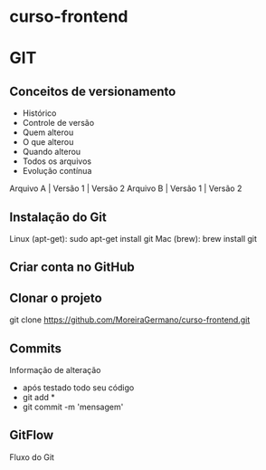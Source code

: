 # curso-frontend


# GIT
## Conceitos de versionamento
- Histórico
- Controle de versão
- Quem alterou
- O que alterou
- Quando alterou
- Todos os arquivos
- Evolução contínua

Arquivo A | Versão 1 | Versão 2
Arquivo B | Versão 1 | Versão 2

## Instalação do Git

Linux (apt-get): sudo apt-get install git
Mac (brew): brew install git

## Criar conta no GitHub

## Clonar o projeto
git clone https://github.com/MoreiraGermano/curso-frontend.git
## Commits
Informação de alteração
- após testado todo seu código
- git add *
- git commit -m 'mensagem'

## GitFlow
Fluxo do Git
